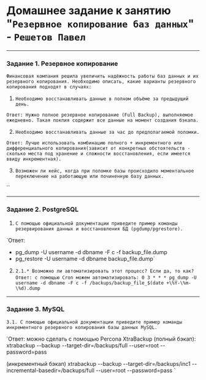 # Домашнее задание к занятию "`Резервное копирование баз данных`" - `Решетов Павел`


---

### Задание 1. Резервное копирование
`Финансовая компания решила увеличить надёжность работы баз данных и их резервного копирования. Необходимо описать, какие варианты резервного копирования подходят в случаях:`

1. `Необходимо восстанавливать данные в полном объёме за предыдущий день.`

`Ответ: Нужно полное резервное копирование (Full Backup), выполняемое ежедневно. Такая покпия содержит все данные на момент создания бэкапа.`

2. `Необходимо восстанавливать данные за час до предполагаемой поломки.`

`Ответ: Лучше использовать комбинацию полного + инкрементного или дифференциального копирования(зависит от конкретных обстоятельств - сколько места под хранение и сложности восстановления, если имеется ввиду инкрементная). `

3. `Возможен ли кейс, когда при поломке базы происходило моментальное переключение на работающую или починенную базу данных.`

``


---

### Задание 2. PostgreSQL

1. `С помощью официальной документации приведите пример команды резервирования данных и восстановления БД (pgdump/pgrestore).`

`Ответ: 
- pg_dump -U username -d dbname -F c -f backup_file.dump
- pg_restore -U username -d dbname backup_file.dump`

2. `2.1.* Возможно ли автоматизировать этот процесс? Если да, то как?`
`Ответ:
с помощью Cron можем автоматизировать:
0 3 * * * pg_dump -U username -d dbname -F c -f /backups/backup_file_$(date +\%Y-\%m-\%d).dump`
---

### Задание 3. MySQL

`3.1. С помощью официальной документации приведите пример команды инкрементного резервного копирования базы данных MySQL.`

`Ответ: можно сделать с помощью Percona XtraBackup 
(полный бэкап):
xtrabackup --backup --target-dir=/backups/full --user=root --password=pass 

(инкрементный бэкап)
xtrabackup --backup --target-dir=/backups/inc1 --incremental-basedir=/backups/full --user=root --password=pass 
`


